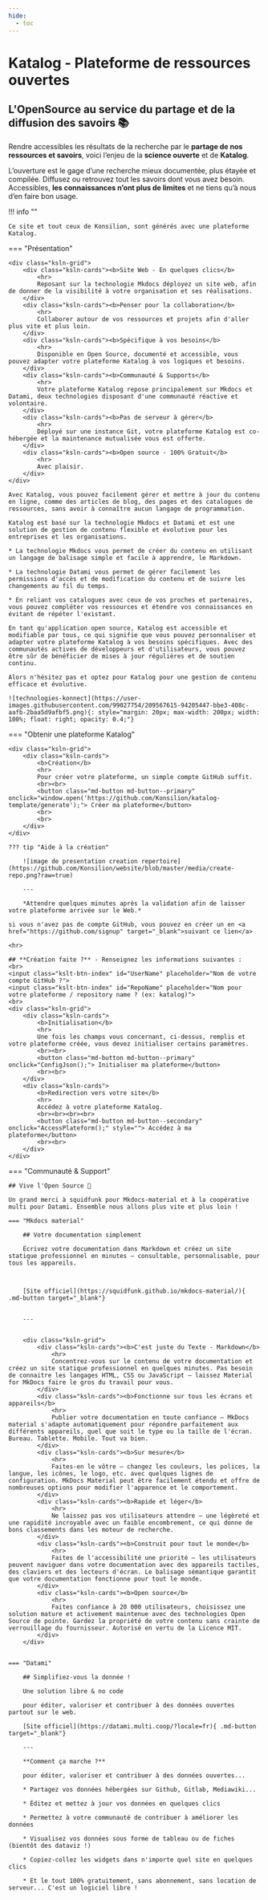 ```yaml
---
hide:
  - toc
---
```









# Katalog - Plateforme de ressources ouvertes

## L'OpenSource au service du partage et de la diffusion des savoirs 📚

Rendre accessibles les résultats de la recherche par le **partage de nos ressources et savoirs**, voici l’enjeu de la **science ouverte** et de **Katalog**. 

L’ouverture est le gage d’une recherche mieux documentée, plus étayée et compilée. Diffusez ou retrouvez tout les savoirs dont vous avez besoin. Accessibles, **les connaissances n’ont plus de limites** et ne tiens qu’à nous d’en faire bon usage. 

!!! info ""

    Ce site et tout ceux de Konsilion, sont générés avec une plateforme Katalog.

=== "Présentation"

    <div class="ksln-grid">
        <div class="ksln-cards"><b>Site Web - En quelques clics</b>
            <hr>
            Reposant sur la technologie Mkdocs déployez un site web, afin de donner de la visibilité à votre organisation et ses réalisations. 
        </div>
        <div class="ksln-cards"><b>Penser pour la collaboration</b>
            <hr>
            Collaborer autour de vos ressources et projets afin d'aller plus vite et plus loin.
        </div>
        <div class="ksln-cards"><b>Spécifique à vos besoins</b>
            <hr>
            Disponible en Open Source, documenté et accessible, vous pouvez adapter votre plateforme Katalog à vos logiques et besoins.
        </div>
        <div class="ksln-cards"><b>Communauté & Supports</b>
            <hr>
            Votre plateforme Katalog repose principalement sur Mkdocs et Datami, deux technologies disposant d'une communauté réactive et volontaire.
        </div>
        <div class="ksln-cards"><b>Pas de serveur à gérer</b>
            <hr>
            Déployé sur une instance Git, votre plateforme Katalog est co-hébergée et la maintenance mutualisée vous est offerte.
        </div>
        <div class="ksln-cards"><b>Open source - 100% Gratuit</b>
            <hr>
            Avec plaisir.
        </div>   
    </div>

    Avec Katalog, vous pouvez facilement gérer et mettre à jour du contenu en ligne, comme des articles de blog, des pages et des catalogues de ressources, sans avoir à connaître aucun langage de programmation. 

    Katalog est basé sur la technologie Mkdocs et Datami et est une solution de gestion de contenu flexible et évolutive pour les entreprises et les organisations. 

    * La technologie Mkdocs vous permet de créer du contenu en utilisant un langage de balisage simple et facile à apprendre, le Markdown. 

    * La technologie Datami vous permet de gérer facilement les permissions d'accès et de modification du contenu et de suivre les changements au fil du temps.

    * En reliant vos catalogues avec ceux de vos proches et partenaires, vous pouvez compléter vos ressources et étendre vos connaissances en évitant de répéter l'existant.

    En tant qu'application open source, Katalog est accessible et modifiable par tous, ce qui signifie que vous pouvez personnaliser et adapter votre plateforme Katalog à vos besoins spécifiques. Avec des communautés actives de développeurs et d'utilisateurs, vous pouvez être sûr de bénéficier de mises à jour régulières et de soutien continu. 

    Alors n'hésitez pas et optez pour Katalog pour une gestion de contenu efficace et évolutive.   
    
    ![technologies-konnect](https://user-images.githubusercontent.com/99027754/209567615-94205447-bbe3-408c-aafb-2baa5d9afbf5.png){: style="margin: 20px; max-width: 200px; width: 100%; float: right; opacity: 0.4;"}


=== "Obtenir une plateforme Katalog"
    
    <div class="ksln-grid">
        <div class="ksln-cards">
            <b>Création</b>
            <hr>
            Pour créer votre plateforme, un simple compte GitHub suffit.
            <br><br>
            <button class="md-button md-button--primary" onclick="window.open('https://github.com/Konsilion/katalog-template/generate');"> Créer ma plateforme</button>
            <br>
            <br>
        </div>
    </div>

    ??? tip "Aide à la création"

        ![image de presentation creation repertoire](https://github.com/Konsilion/website/blob/master/media/create-repo.png?raw=true)

        ---

        *Attendre quelques minutes après la validation afin de laisser votre plateforme arrivée sur le Web.*

    si vous n'avez pas de compte GitHub, vous pouvez en créer un en <a href="https://github.com/signup" target="_blank">suivant ce lien</a>

    <hr>
    
    ## **Création faite ?** - Renseignez les informations suivantes :
    <br>
    <input class="kslt-btn-index" id="UserName" placeholder="Nom de votre compte GitHub ?">
    <input class="kslt-btn-index" id="RepoName" placeholder="Nom pour votre plateforme / repository name ? (ex: katalog)">
    <br>    
    <div class="ksln-grid">
        <div class="ksln-cards">
            <b>Initialisation</b>
            <hr>
            Une fois les champs vous concernant, ci-dessus, remplis et votre plateforme créée, vous devez initialiser certains paramètres.
            <br><br>
            <button class="md-button md-button--primary" onclick="ConfigJson();"> Initialiser ma plateforme</button>
            <br><br>
        </div>
        <div class="ksln-cards">
            <b>Redirection vers votre site</b>
            <hr>
            Accédez à votre plateforme Katalog.
            <br><br><br><br>
            <button class="md-button md-button--secondary" onclick="AccessPlateform();" style=""> Accédez à ma plateforme</button>
            <br><br>
        </div>    
    </div>



=== "Communauté & Support"

    ## Vive l'Open Source 💪
    
    Un grand merci à squidfunk pour Mkdocs-material et à la coopérative multi pour Datami. Ensemble nous allons plus vite et plus loin !

    === "Mkdocs material"

        ## Votre documentation simplement

        Écrivez votre documentation dans Markdown et créez un site statique professionnel en minutes – consultable, personnalisable, pour tous les appareils.



        [Site officiel](https://squidfunk.github.io/mkdocs-material/){ .md-button target="_blank"}


        ---


        <div class="ksln-grid">
            <div class="ksln-cards"><b>C'est juste du Texte - Markdown</b>
                <hr>
                Concentrez-vous sur le contenu de votre documentation et créez un site statique professionnel en quelques minutes. Pas besoin de connaitre les langages HTML, CSS ou JavaScript – laissez Material for MkDocs faire le gros du travail pour vous.
            </div>
            <div class="ksln-cards"><b>Fonctionne sur tous les écrans et appareils</b>
                <hr>
                Publier votre documentation en toute confiance – MkDocs material s'adapte automatiquement pour répondre parfaitement aux différents appareils, quel que soit le type ou la taille de l'écran. Bureau. Tablette. Mobile. Tout va bien.
            </div>
            <div class="ksln-cards"><b>Sur mesure</b>
                <hr>
                Faites-en le vôtre – changez les couleurs, les polices, la langue, les icônes, le logo, etc. avec quelques lignes de configuration. MkDocs Material peut être facilement étendu et offre de nombreuses options pour modifier l'apparence et le comportement.
            </div>
            <div class="ksln-cards"><b>Rapide et léger</b>
                <hr>
                Ne laissez pas vos utilisateurs attendre – une légèreté et une rapidité incroyable avec un faible encombrement, ce qui donne de bons classements dans les moteur de recherche.
            </div>
            <div class="ksln-cards"><b>Construit pour tout le monde</b>
                <hr>
                Faites de l'accessibilité une priorité – les utilisateurs peuvent naviguer dans votre documentation avec des appareils tactiles, des claviers et des lecteurs d'écran. Le balisage sémantique garantit que votre documentation fonctionne pour tout le monde.
            </div>
            <div class="ksln-cards"><b>Open source</b>
                <hr>
                Faites confiance à 20 000 utilisateurs, choisissez une solution mature et activement maintenue avec des technologies Open Source de pointe. Gardez la propriété de votre contenu sans crainte de verrouillage du fournisseur. Autorisé en vertu de la Licence MIT.
            </div>    
        </div>


    === "Datami"

        ## Simplifiez-vous la donnée !

        Une solution libre & no code
        
        pour éditer, valoriser et contribuer à des données ouvertes partout sur le web.
        
        [Site officiel](https://datami.multi.coop/?locale=fr){ .md-button target="_blank"}

        ---

        **Comment ça marche ?**

        pour éditer, valoriser et contribuer à des données ouvertes...

        * Partagez vos données hébergées sur Github, Gitlab, Mediawiki...

        * Éditez et mettez à jour vos données en quelques clics

        * Permettez à votre communauté de contribuer à améliorer les données

        * Visualisez vos données sous forme de tableau ou de fiches (bientôt des dataviz !)

        * Copiez-collez les widgets dans n'importe quel site en quelques clics

        * Et le tout 100% gratuitement, sans abonnement, sans location de serveur... C'est un logiciel libre !




<script type="text/javascript" src="https://konsilion.github.io/katalog-setup/js/functionality/slider-nav.js" defer></script>
<script type="text/javascript" src="https://konsilion.github.io/katalog-setup/js/functionality/modif-page.js" defer></script>
<script type="text/javascript" src="https://konsilion.github.io/katalog-setup/js/functionality/add-page.js" defer></script>



<script>
function ConfigJson() {
    var name = document.getElementById("UserName").value;
    var repo = document.getElementById("RepoName").value;

    if(name != "" && repo != ""){
        window.open("https://github.com/" + name + "/" + repo + "/edit/master/docs/konsilion.json");
    } else {
        alert("Un ou deux des champs à renseigner sont vides.");
    }
};

    
    
function AccessPlateform() {

    var name = document.getElementById("UserName").value;
    var repo = document.getElementById("RepoName").value;
    
    if(name != "" && repo != ""){
        window.open("https://" + name + ".github.io/" + repo + "/admin");
    } else {
        alert("Un ou deux des champs à renseigner sont vides.");
    }
};
</script>
